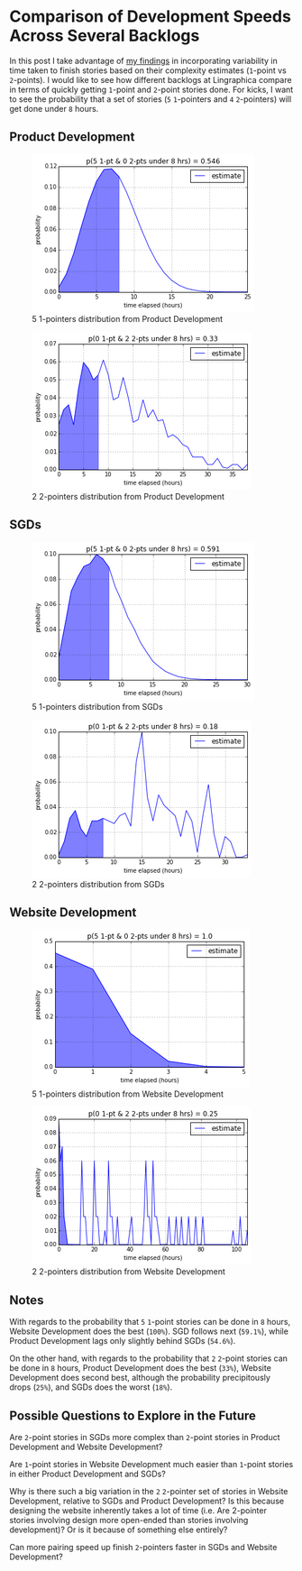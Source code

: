 # Comparison of Development Speeds Across Several Backlogs

In this post I take advantage of [my
findings](/2015/07/12/probability-of-hitting-deadlines-based-on-pivotal-tracker-points.html)
in incorporating variability in time taken to finish stories based on their
complexity estimates (`1`-point vs `2`-points). I would like to see how
different backlogs at Lingraphica compare in terms of quickly getting `1`-point
and `2`-point stories done. For kicks, I want to see the probability that a
set of stories (`5` `1`-pointers and `4` `2`-pointers) will get done under `8`
hours.

## Product Development
<figure>
<img src="/images/5-1-pointers-pd-under-8-hrs.png" alt="5 1-pointers distribution from Product Development">
<figcaption>
5 1-pointers distribution from Product Development
</figcaption>
</figure>

<figure>
<img src="/images/2-2-pointers-pd-under-8-hrs.png" alt="2 2-pointers distribution from Product Development">
<figcaption>
2 2-pointers distribution from Product Development
</figcaption>
</figure>

## SGDs

<figure>
<img src="/images/5-1-pointers-sgd-under-8-hrs.png" alt="5 1-pointers distribution from SGDs">
<figcaption>
5 1-pointers distribution from SGDs
</figcaption>
</figure>

<figure>
<img src="/images/2-2-pointers-sgd-under-8-hrs.png" alt="2 2-pointers distribution from SGDs">
<figcaption>
2 2-pointers distribution from SGDs
</figcaption>
</figure>

## Website Development

<figure>
<img src="/images/5-1-pointers-web-dev-under-8-hrs.png" alt="5 1-pointers distribution from Website Development">
<figcaption>
5 1-pointers distribution from Website Development
</figcaption>
</figure>

<figure>
<img src="/images/2-2-pointers-web-dev-under-8-hrs.png" alt="2 2-pointers distribution from Website Development">
<figcaption>
2 2-pointers distribution from Website Development
</figcaption>
</figure>

## Notes

With regards to the probability that `5` `1`-point stories can be done in `8` hours,
Website Development does the best (`100%`). SGD follows next (`59.1%`), while
Product Development lags only slightly behind SGDs (`54.6%`).

On the other hand, with regards to the probability that `2` `2`-point stories
can be done in `8` hours, Product Development does the best (`33%`), Website
Development does second best, although the probability precipitously drops
(`25%`), and SGDs does the worst (`18%`).

## Possible Questions to Explore in the Future

Are `2`-point stories in SGDs more complex than `2`-point stories in Product
Development and Website Development?

Are `1`-point stories in Website Development much easier than `1`-point stories
in either Product Development and SGDs?

Why is there such a big variation in the `2` `2`-pointer set of stories in
Website Development, relative to SGDs and Product Development? Is this because
designing the website inherently takes a lot of time (i.e. Are 2-pointer
stories involving design more open-ended than stories involving development)?
Or is it because of something else entirely?

Can more pairing speed up finish `2`-pointers faster in SGDs and Website
Development?
